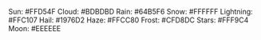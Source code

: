 Sun: #FFD54F
Cloud: #BDBDBD
Rain: #64B5F6
Snow: #FFFFFF
Lightning: #FFC107
Hail: #1976D2
Haze: #FFCC80
Frost: #CFD8DC
Stars: #FFF9C4
Moon: #EEEEEE
